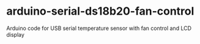 # arduino-serial-ds18b20-fan-control
Arduino code for USB serial temperature sensor with fan control and LCD display
